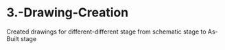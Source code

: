 # 3.-Drawing-Creation
Created drawings for different-different stage from schematic stage to As-Built stage 
